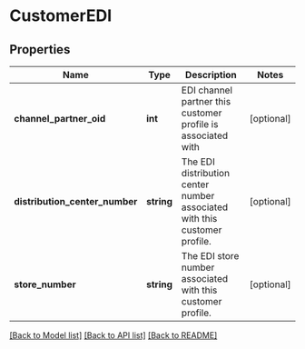 # CustomerEDI

## Properties
Name | Type | Description | Notes
------------ | ------------- | ------------- | -------------
**channel_partner_oid** | **int** | EDI channel partner this customer profile is associated with | [optional] 
**distribution_center_number** | **string** | The EDI distribution center number associated with this customer profile. | [optional] 
**store_number** | **string** | The EDI store number associated with this customer profile. | [optional] 

[[Back to Model list]](../README.md#documentation-for-models) [[Back to API list]](../README.md#documentation-for-api-endpoints) [[Back to README]](../README.md)


